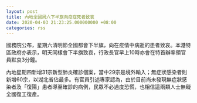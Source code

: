 ```yaml
---
layout: post
title: 內地全國周六下半旗向疫症死者致哀
date: 2020-04-03 21:23:25.000000000 +08:00
categories: rss
---
```


國務院公布，星期六清明節全國都會下半旗，向在疫情中病逝的患者致哀。本港特區政府亦表示，明天同樣會下半旗致哀，行政長官早上10時亦會在特首辦率領官員默哀3分鐘。

內地星期四新增31宗新型肺炎確診個案，當中29宗是境外輸入；無症狀感染者則新增60宗，以湖北省佔最多。有官員引述專家認為，由於目前尚未發現無症狀感染者及「復陽」患者導至確診的病例，民眾不必過度恐慌，也相信這兩類人士無礙全國復工復產。
